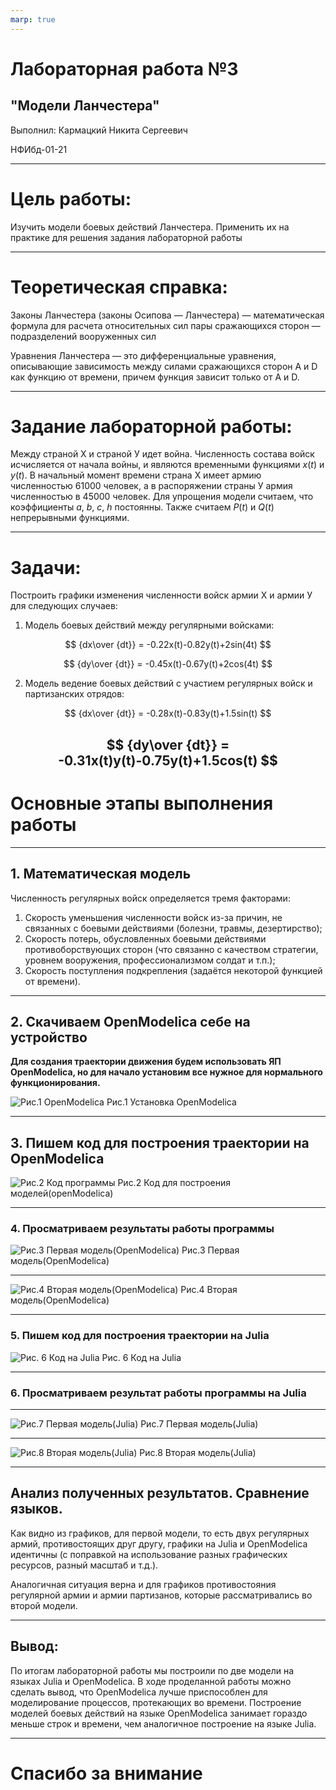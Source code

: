 ```yaml
---
marp: true
---
```

# Лабораторная работа №3

## "Модели Ланчестера"

Выполнил: Кармацкий Никита Сергеевич

НФИбд-01-21

---

# Цель работы:

Изучить модели боевых действий Ланчестера. Применить их на практике для решения задания лабораторной работы

---
# Теоретическая справка:
Законы Ланчестера (законы Осипова — Ланчестера) — математическая формула для расчета относительных сил пары сражающихся сторон — подразделений вооруженных сил

Уравнения Ланчестера — это дифференциальные уравнения, описывающие зависимость между силами сражающихся сторон A и D как функцию от времени, причем функция зависит только от A и D.
___

# Задание лабораторной работы:
Между страной Х и страной У идет война. Численность состава войск исчисляется от начала войны, и являются временными функциями $x(t)$ и $y(t)$. В начальный момент времени страна Х имеет армию численностью $61 000$ человек, а в распоряжении страны У армия численностью в $45 000$ человек. Для упрощения модели считаем, что коэффициенты $a$, $b$, $c$, $h$ постоянны. Также считаем $P(t)$ и $Q(t)$ непрерывными функциями. 
___
# Задачи:

Построить графики изменения численности войск армии Х и армии У для следующих случаев:

1. Модель боевых действий между регулярными войсками:

$$
{dx\over {dt}} = -0.22x(t)-0.82y(t)+2sin(4t)
$$

$$
{dy\over {dt}} = -0.45x(t)-0.67y(t)+2cos(4t)
$$

2. Модель ведение боевых действий с участием регулярных войск и партизанских отрядов:

$$
{dx\over {dt}} = -0.28x(t)-0.83y(t)+1.5sin(t)
$$

$$
{dy\over {dt}} = -0.31x(t)y(t)-0.75y(t)+1.5cos(t)
$$
---

# Основные этапы выполнения работы

---

## 1. Математическая модель

Численность регулярных войск определяется тремя факторами:

1. Cкорость уменьшения численности войск из-за причин, не связанных с боевыми действиями (болезни, травмы, дезертирство);
2. Cкорость потерь, обусловленных боевыми действиями противоборствующих сторон (что связанно с качеством стратегии, уровнем вооружения, профессионализмом солдат и т.п.);
3. Cкорость поступления подкрепления (задаётся некоторой функцией от времени).

---


## 2. Скачиваем OpenModelica себе на устройство

**Для создания траектории движения будем использовать ЯП OpenModelica, но для начало установим все нужное для нормального функционирования.**

![Рис.1 OpenModelica](Screens/1.png)
Рис.1 Установка OpenModelica

---

## 3. Пишем код для построения траектории на OpenModelica

![Рис.2 Код программы](Screens/3.png)
Рис.2 Код для построения моделей(openModelica)

---

### 4. Просматриваем результаты работы программы

![Рис.3 Первая модель(OpenModelica) ](Screens/lab3_1_model.png)
Рис.3 Первая модель(OpenModelica)

---


![Рис.4 Вторая модель(OpenModelica)](Screens/lab3_2_model.png)
Рис.4 Вторая модель(OpenModelica)

---

### 5. Пишем код для построения траектории на Julia

![Рис. 6 Код на Julia](Screens/4.png)
Рис. 6 Код на Julia

---

### 6. Просматриваем результат работы программы на Julia

---

![Рис.7 Первая модель(Julia) ](Screens/lab03_1.png)
Рис.7 Первая модель(Julia)

---

![Рис.8 Вторая модель(Julia) ](Screens/lab03_2.png)
Рис.8 Вторая модель(Julia)

---
## Анализ полученных результатов. Сравнение языков.

Как видно из графиков, для первой модели, то есть двух регулярных армий, противостоящих друг другу, графики на Julia и OpenModelica идентичны (с поправкой на использование разных графических ресурсов, разный масштаб и т.д.).

Аналогичная ситуация верна и для графиков противостояния регулярной армии и армии партизанов, которые рассматривались во второй модели.

---

## Вывод:

По итогам лабораторной работы мы построили по две модели на языках Julia и OpenModelica. В ходе проделанной работы можно сделать вывод, что OpenModelica лучше приспособлен для моделирование процессов, протекающих во времени. Построение моделей боевых действий на языке OpenModelica занимает гораздо меньше строк и времени, чем аналогичное построение на языке Julia.

---

# Спасибо за внимание

